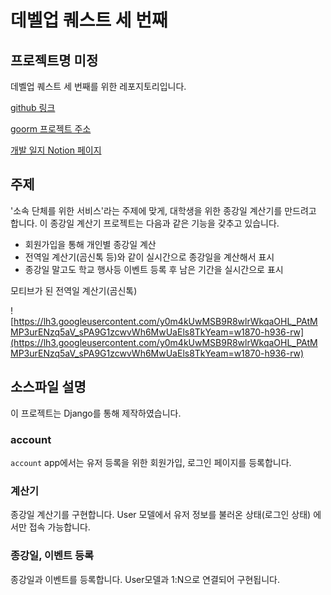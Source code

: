 # 데벨업 퀘스트 세 번째

## 프로젝트명 미정

데벨업 퀘스트 세 번째를 위한 레포지토리입니다.


[github 링크](https://github.com/YMGYM/develup_quest3)

[goorm 프로젝트 주소](https://goor.me/AWVdz)

[개발 일지 Notion 페이지](https://www.notion.so/628d4600e7744eba8af1434bb340018e?v=4d985c298110496da98c5c9b69bab472)
## 주제

'소속 단체를 위한 서비스'라는 주제에 맞게, 대학생을 위한 종강일 계산기를 만드려고 합니다.
이 종강일 계산기 프로젝트는 다음과 같은 기능을 갖추고 있습니다.

- 회원가입을 통해 개인별 종강일 계산
- 전역일 계산기(곰신톡 등)와 같이 실시간으로 종강일을 계산해서 표시
- 종강일 말고도 학교 행사등 이벤트 등록 후 남은 기간을 실시간으로 표시


모티브가 된 전역일 계산기(곰신톡)

![https://lh3.googleusercontent.com/y0m4kUwMSB9R8wlrWkqaOHL_PAtMMP3urENzq5aV_sPA9G1zcwvWh6MwUaEls8TkYeam=w1870-h936-rw](https://lh3.googleusercontent.com/y0m4kUwMSB9R8wlrWkqaOHL_PAtMMP3urENzq5aV_sPA9G1zcwvWh6MwUaEls8TkYeam=w1870-h936-rw)

## 소스파일 설명

이 프로젝트는 Django를 통해 제작하였습니다.

### account

`account` app에서는 유저 등록을 위한 회원가입, 로그인 페이지를 등록합니다.


### 계산기

종강일 계산기를 구현합니다.
User 모델에서 유저 정보를 불러온 상태(로그인 상태) 에서만 접속 가능합니다.

### 종강일, 이벤트 등록

종강일과 이벤트를 등록합니다.
User모델과 1:N으로 연결되어 구현됩니다.
